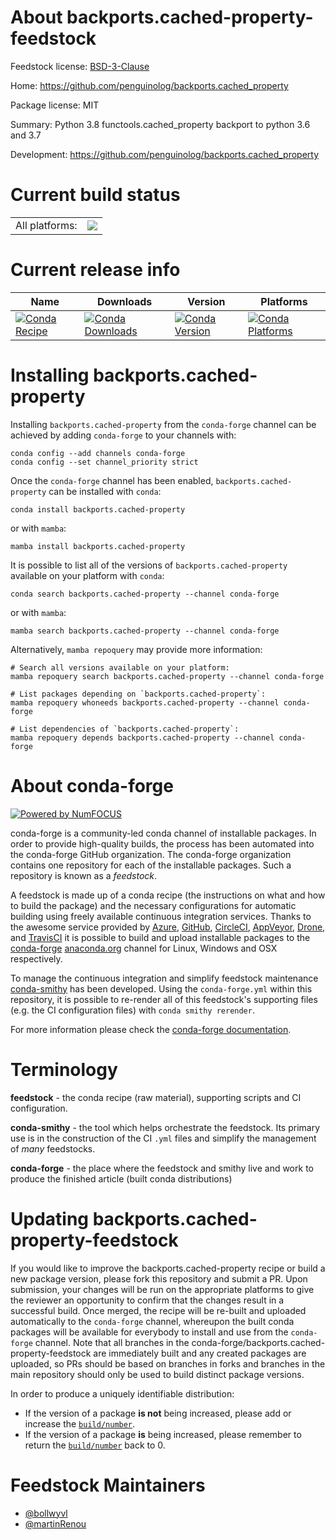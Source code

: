 About backports.cached-property-feedstock
=========================================

Feedstock license: [BSD-3-Clause](https://github.com/conda-forge/backports.cached-property-feedstock/blob/main/LICENSE.txt)

Home: https://github.com/penguinolog/backports.cached_property

Package license: MIT

Summary: Python 3.8 functools.cached_property backport to python 3.6 and 3.7

Development: https://github.com/penguinolog/backports.cached_property

Current build status
====================


<table><tr><td>All platforms:</td>
    <td>
      <a href="https://dev.azure.com/conda-forge/feedstock-builds/_build/latest?definitionId=11277&branchName=main">
        <img src="https://dev.azure.com/conda-forge/feedstock-builds/_apis/build/status/backports.cached-property-feedstock?branchName=main">
      </a>
    </td>
  </tr>
</table>

Current release info
====================

| Name | Downloads | Version | Platforms |
| --- | --- | --- | --- |
| [![Conda Recipe](https://img.shields.io/badge/recipe-backports.cached--property-green.svg)](https://anaconda.org/conda-forge/backports.cached-property) | [![Conda Downloads](https://img.shields.io/conda/dn/conda-forge/backports.cached-property.svg)](https://anaconda.org/conda-forge/backports.cached-property) | [![Conda Version](https://img.shields.io/conda/vn/conda-forge/backports.cached-property.svg)](https://anaconda.org/conda-forge/backports.cached-property) | [![Conda Platforms](https://img.shields.io/conda/pn/conda-forge/backports.cached-property.svg)](https://anaconda.org/conda-forge/backports.cached-property) |

Installing backports.cached-property
====================================

Installing `backports.cached-property` from the `conda-forge` channel can be achieved by adding `conda-forge` to your channels with:

```
conda config --add channels conda-forge
conda config --set channel_priority strict
```

Once the `conda-forge` channel has been enabled, `backports.cached-property` can be installed with `conda`:

```
conda install backports.cached-property
```

or with `mamba`:

```
mamba install backports.cached-property
```

It is possible to list all of the versions of `backports.cached-property` available on your platform with `conda`:

```
conda search backports.cached-property --channel conda-forge
```

or with `mamba`:

```
mamba search backports.cached-property --channel conda-forge
```

Alternatively, `mamba repoquery` may provide more information:

```
# Search all versions available on your platform:
mamba repoquery search backports.cached-property --channel conda-forge

# List packages depending on `backports.cached-property`:
mamba repoquery whoneeds backports.cached-property --channel conda-forge

# List dependencies of `backports.cached-property`:
mamba repoquery depends backports.cached-property --channel conda-forge
```


About conda-forge
=================

[![Powered by
NumFOCUS](https://img.shields.io/badge/powered%20by-NumFOCUS-orange.svg?style=flat&colorA=E1523D&colorB=007D8A)](https://numfocus.org)

conda-forge is a community-led conda channel of installable packages.
In order to provide high-quality builds, the process has been automated into the
conda-forge GitHub organization. The conda-forge organization contains one repository
for each of the installable packages. Such a repository is known as a *feedstock*.

A feedstock is made up of a conda recipe (the instructions on what and how to build
the package) and the necessary configurations for automatic building using freely
available continuous integration services. Thanks to the awesome service provided by
[Azure](https://azure.microsoft.com/en-us/services/devops/), [GitHub](https://github.com/),
[CircleCI](https://circleci.com/), [AppVeyor](https://www.appveyor.com/),
[Drone](https://cloud.drone.io/welcome), and [TravisCI](https://travis-ci.com/)
it is possible to build and upload installable packages to the
[conda-forge](https://anaconda.org/conda-forge) [anaconda.org](https://anaconda.org/)
channel for Linux, Windows and OSX respectively.

To manage the continuous integration and simplify feedstock maintenance
[conda-smithy](https://github.com/conda-forge/conda-smithy) has been developed.
Using the ``conda-forge.yml`` within this repository, it is possible to re-render all of
this feedstock's supporting files (e.g. the CI configuration files) with ``conda smithy rerender``.

For more information please check the [conda-forge documentation](https://conda-forge.org/docs/).

Terminology
===========

**feedstock** - the conda recipe (raw material), supporting scripts and CI configuration.

**conda-smithy** - the tool which helps orchestrate the feedstock.
                   Its primary use is in the construction of the CI ``.yml`` files
                   and simplify the management of *many* feedstocks.

**conda-forge** - the place where the feedstock and smithy live and work to
                  produce the finished article (built conda distributions)


Updating backports.cached-property-feedstock
============================================

If you would like to improve the backports.cached-property recipe or build a new
package version, please fork this repository and submit a PR. Upon submission,
your changes will be run on the appropriate platforms to give the reviewer an
opportunity to confirm that the changes result in a successful build. Once
merged, the recipe will be re-built and uploaded automatically to the
`conda-forge` channel, whereupon the built conda packages will be available for
everybody to install and use from the `conda-forge` channel.
Note that all branches in the conda-forge/backports.cached-property-feedstock are
immediately built and any created packages are uploaded, so PRs should be based
on branches in forks and branches in the main repository should only be used to
build distinct package versions.

In order to produce a uniquely identifiable distribution:
 * If the version of a package **is not** being increased, please add or increase
   the [``build/number``](https://docs.conda.io/projects/conda-build/en/latest/resources/define-metadata.html#build-number-and-string).
 * If the version of a package **is** being increased, please remember to return
   the [``build/number``](https://docs.conda.io/projects/conda-build/en/latest/resources/define-metadata.html#build-number-and-string)
   back to 0.

Feedstock Maintainers
=====================

* [@bollwyvl](https://github.com/bollwyvl/)
* [@martinRenou](https://github.com/martinRenou/)

